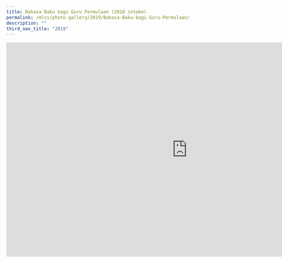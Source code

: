```yaml
---
title: Bahasa Baku bagi Guru Permulaan (2018 intake)
permalink: /mlcs/photo-gallery/2019/Bahasa-Baku-bagi-Guru-Permulaan/
description: ""
third_nav_title: "2019"
---
```

<iframe allowfullscreen="true" height="569" width="960" frameborder="0" src="https://docs.google.com/presentation/d/e/2PACX-1vQ_x4ngxiXQuC4tGel20GJR1f_mMvisoXUyaWiyZYiU8FBste96aGNZkci3SyD57RKsO4HyyVcpAVmW/embed?start=false&amp;loop=false&amp;delayms=3000"></iframe>
